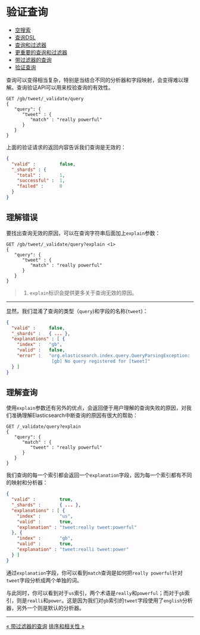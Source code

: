 验证查询
=============

* [空搜索](empty-search.md)
* [查询DSL](query-dsl.md)
* [查询和过滤器](queries-and-filters.md)
* [更重要的查询和过滤器](most-important-queries-and-filters.md)
* [带过滤器的查询](combining-queries-with-filters.md)
* [验证查询](validating-queries.md)

查询可以变得相当复杂，特别是当结合不同的分析器和字段映射，会变得难以理解。查询验证API可以用来校验查询的有效性。


```shell
GET /gb/tweet/_validate/query
{
   "query": {
      "tweet" : {
         "match" : "really powerful"
      }
   }
}
```

上面的验证请求的返回内容告诉我们查询是无效的：

```json
{
  "valid" :         false,
  "_shards" : {
    "total" :       1,
    "successful" :  1,
    "failed" :      0
  }
}
```

理解错误
-------------

要找出查询无效的原因，可以在查询字符串后面加上`explain`参数：

```shell
GET /gb/tweet/_validate/query?explain <1>
{
   "query": {
      "tweet" : {
         "match" : "really powerful"
      }
   }
}
```

> 1. `explain`标识会提供更多关于查询无效的原因。

--------------

显然，我们混淆了查询的类型（`query`)和字段的名称(`tweet`)：

```json
{
  "valid" :     false,
  "_shards" :   { ... },
  "explanations" : [ {
    "index" :   "gb",
    "valid" :   false,
    "error" :   "org.elasticsearch.index.query.QueryParsingException:
                 [gb] No query registered for [tweet]"
  } ]
}
```

理解查询
------------

使用`explain`参数还有另外的优点，会返回便于用户理解的查询失败的原因，对我们准确理解Elasticsearch中断查询的原因有很大的帮助：

```shell
GET /_validate/query?explain
{
   "query": {
      "match" : {
         "tweet" : "really powerful"
      }
   }
}
```

我们查询的每一个索引都会返回一个`explanation`字段，因为每一个索引都有不同的映射和分析器：

```json
{
  "valid" :         true,
  "_shards" :       { ... },
  "explanations" : [ {
    "index" :       "us",
    "valid" :       true,
    "explanation" : "tweet:really tweet:powerful"
  }, {
    "index" :       "gb",
    "valid" :       true,
    "explanation" : "tweet:realli tweet:power"
  } ]
}
```
通过`explanation`字段，你可以看到`match`查询是如何把`really powerful`针对`tweet`字段分析成两个单独的词。


与此同时，你可以看到对于`us`索引，两个术语是`really`和`powerful`；而对于`gb`索引，则是`realli`和`power`。这是因为我们对`gb`索引的`tweet`字段使用了`english`分析器，另外一个则是默认的分析器。

--------------------

[«  带过滤器的查询](combining-queries-with-filters.md)     [排序和相关性 »](../sorting-and-relevance/README.MD)
